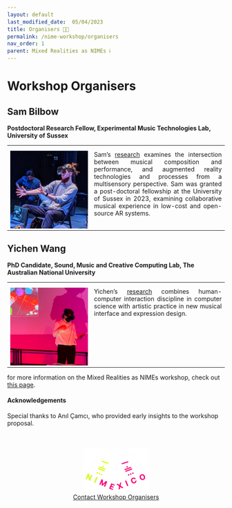 ```yaml
---
layout: default
last_modified_date:  05/04/2023
title: Organisers 👋🏾
permalink: /nime-workshop/organisers
nav_order: 1
parent: Mixed Realities as NIMEs ℹ️ 
---
```

<style>
  /* Remove table borders*/
  td, th {
    border: none!important;
  }
  /* Attempt to fix up table widths */
  .table-wrapper{
    max-width: 100%;
    margin: 0 auto;
  }  
  table {
    border-collapse: collapse;
  }
  tbody{
    width:max-content;
  }
  /* Fix image column width */
  table td:nth-child(1),
  table th:nth-child(1) {
    width: 180px;
  }

  /* Remove header row */
  table thead {
  display: none;
  }
  /* Fix uneven padding as a result of removing table header */
   tbody tr td{
   padding-top: 12px;
  }
  /* Fix padding around images */
  td img{
    vertical-align: middle;
  }
  /* Align text in second column to top */
  tr td:nth-child(2){
    text-align: justify;
    vertical-align: top;
  }

</style>

# Workshop Organisers

## Sam Bilbow
**Postdoctoral Research Fellow, Experimental Music Technologies Lab, University of Sussex**

|                                  |   |
|:--------------------------------:|--|
| ![](../../assets/images/sam.png) | Sam’s [research](https://sambilbow.com/) examines the intersection between musical composition and performance, and augmented reality technologies and processes from a multisensory perspective. Sam was granted a post-doctoral fellowship at the University of Sussex in 2023, examining collaborative musical experience in low-cost and open-source AR systems.  |

## Yichen Wang
**PhD Candidate, Sound, Music and Creative Computing Lab, The Australian National University**

|                                  |   |
|:--------------------------------:|--|
| ![](../../assets/images/yichen.png) | Yichen’s [research](https://yichenwangs.github.io/) combines human-computer interaction discipline in computer science with artistic practice in new musical interface and expression design.  |


for more information on the Mixed Realities as NIMEs workshop, check out [this page](../nime-workshop/).

#### Acknowledgements
Special thanks to Anıl Çamcı, who provided early insights to the workshop proposal.

<br>
<br>

<!-- Remove link underline on image -->
<style>
    #img-a{
        background-image: none;
    }
</style>

<div align="center">
  <a id="img-a" href="https://www.nime2023.org/"><img src="../../assets/images/nimexico.png" width="150px"></a>
  <br>
  <a href="mailto:s.bilbow@sussex.ac.uk,yichen.wang@anu.edu.au>">Contact Workshop Organisers</a>
</div>
